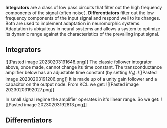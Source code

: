 **Integrators** are a class of low pass circuits that filter out the high frequency components of the signal (often noise). **Differentiators** filter out the low frequency components of the input signal and respond well to its changes. Both are used to implement adaptation in neuromorphic systems. Adaptation is ubiquitous in neural systems and allows a system to optimize its dynamic range against the characteristics of the prevailing input signal.

## Integrators
![[Pasted image 20230203191648.png]]
The classic follower integrator above, once made, cannot change its time constant. The transconductance amplifier below has an adjustable time constant (by setting $V_{b}$). 
![[Pasted image 20230203191206.png]]
It is made up of a unity gain follower and a capacitor on the output node. From KCL we get:
![[Pasted image 20230203192027.png]]

In small signal regime the amplifier operates in it's linear range. So we get:
![[Pasted image 20230203192813.png]]

## Differentiators



